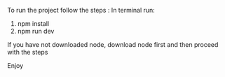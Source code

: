 To run the project follow the steps :
In terminal run:
1. npm install 
2. npm run dev

If you have not downloaded node, download node first and then proceed with the steps

Enjoy
